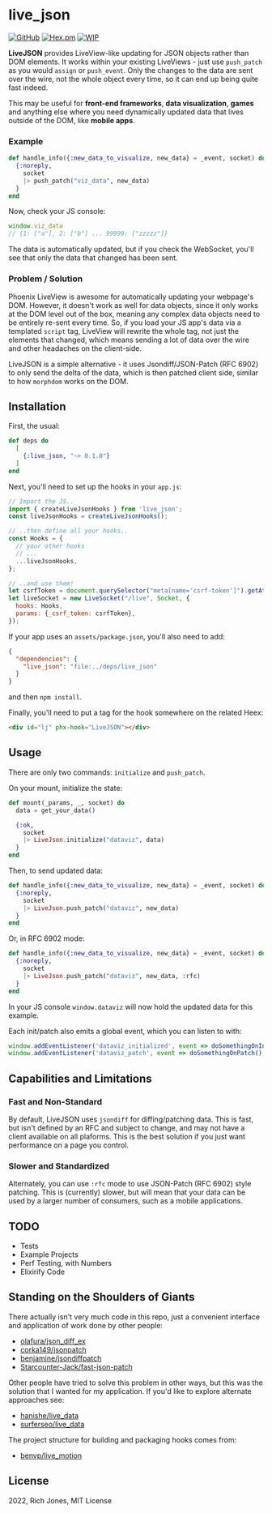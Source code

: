 # live_json
[![GitHub](https://img.shields.io/github/stars/Miserlou/live_json?style=social)](https://github.com/Miserlou/live_json)
[![Hex.pm](https://img.shields.io/hexpm/v/live_json.svg)](https://hex.pm/packages/live_json)
[![WIP](https://img.shields.io/badge/status-alpha-yellow)](https://github.com/Miserlou/live_json)

**LiveJSON** provides LiveView-like updating for JSON objects rather than DOM elements. It works within your existing LiveViews - just use `push_patch` as you would `assign` or `push_event`. Only the changes to the data are sent over the wire, not the whole object every time, so it can end up being quite fast indeed.

This may be useful for **front-end frameworks**, **data visualization**, **games** and anything else where you need dynamically updated data that lives outside of the DOM, like **mobile apps**.

### Example

```elixir
def handle_info({:new_data_to_visualize, new_data} = _event, socket) do
  {:noreply, 
    socket
    |> push_patch("viz_data", new_data)
  }
end
```

Now, check your JS console:
```javascript
window.viz_data
// {1: ["a"], 2: ["b"] ... 99999: ["zzzzz"]}
```

The data is automatically updated, but if you check the WebSocket, you'll see that only the data that changed has been sent.

### Problem / Solution

Phoenix LiveView is awesome for automatically updating your webpage's DOM. However, it doesn't work as well for data objects, since it only works at the DOM level out of the box, meaning any complex data objects need to be entirely re-sent every time. So, if you load your JS app's data via a templated `script` tag, LiveView will rewrite the whole tag, not just the elements that changed, which means sending a lot of data over the wire and other headaches on the client-side.

LiveJSON is a simple alternative - it uses Jsondiff/JSON-Patch (RFC 6902) to only send the delta of the data, which is then patched client side, similar to how `morphdom` works on the DOM. 

## Installation

First, the usual:

```elixir
def deps do
  [
    {:live_json, "~> 0.1.0"}
  ]
end
```

Next, you'll need to set up the hooks in your `app.js`:

```javascript
// Import the JS..
import { createLiveJsonHooks } from 'live_json';
const liveJsonHooks = createLiveJsonHooks();

// ..then define all your hooks..
const Hooks = {
  // your other hooks
  // ...
  ...liveJsonHooks,
};

// ..and use them!
let csrfToken = document.querySelector("meta[name='csrf-token']").getAttribute("content")
let liveSocket = new LiveSocket("/live", Socket, {
  hooks: Hooks,
  params: {_csrf_token: csrfToken},
});
```

If your app uses an `assets/package.json`, you'll also need to add:

```json
{
  "dependencies": {
    "live_json": "file:../deps/live_json"
  }
}
```

and then `npm install`.

Finally, you'll need to put a tag for the hook somewhere on the related Heex:

```html
<div id="lj" phx-hook="LiveJSON"></div>
```

## Usage

There are only two commands: `initialize` and `push_patch`.

On your mount, initialize the state:

```elixir
def mount(_params, _, socket) do
  data = get_your_data()

  {:ok,
    socket
    |> LiveJson.initialize("dataviz", data)
  }
end
```

Then, to send updated data:

```elixir
def handle_info({:new_data_to_visualize, new_data} = _event, socket) do
  {:noreply, 
    socket
    |> LiveJson.push_patch("dataviz", new_data)
  }
end
```

Or, in RFC 6902 mode:

```elixir
def handle_info({:new_data_to_visualize, new_data} = _event, socket) do
  {:noreply, 
    socket
    |> LiveJson.push_patch("dataviz", new_data, :rfc)
  }
end
```

In your JS console `window.dataviz` will now hold the updated data for this example.

Each init/patch also emits a global event, which you can listen to with:

```javascript
window.addEventListener('dataviz_initialized', event => doSomethingOnInit(), false)
window.addEventListener('dataviz_patch', event => doSomethingOnPatch(), false)
```

## Capabilities and Limitations

### Fast and Non-Standard

By default, LiveJSON uses `jsondiff` for diffing/patching data. This is fast, but isn't defined by an RFC and subject to change, and may not have a client available on all plaforms. This is the best solution if you just want performance on a page you control.

### Slower and Standardized

Alternately, you can use `:rfc` mode to use JSON-Patch (RFC 6902) style patching. This is (currently) slower, but will mean that your data can be used by a larger number of consumers, such as a mobile applications.

## TODO
 - Tests
 - Example Projects
 - Perf Testing, with Numbers
 - Elixirify Code

## Standing on the Shoulders of Giants

There actually isn't very much code in this repo, just a convenient interface and application of work done by other people:

 * [olafura/json_diff_ex](https://github.com/olafura/json_diff_ex )
 * [corka149/jsonpatch](https://github.com/corka149/jsonpatch)
 * [benjamine/jsondiffpatch](https://github.com/benjamine/jsondiffpatch)
 * [Starcounter-Jack/fast-json-patch](https://github.com/Starcounter-Jack/JSON-Patch)

Other people have tried to solve this problem in other ways, but this was the solution that I wanted for my application. If you'd like to explore alternate approaches see:

 * [hanishe/live_data](https://github.com/hansihe/live_data)
 * [surferseo/live_data](https://github.com/surferseo/live_data)
 
The project structure for building and packaging hooks comes from:

 * [benvp/live_motion](https://github.com/benvp/live_motion)

## License

2022, Rich Jones, MIT License
